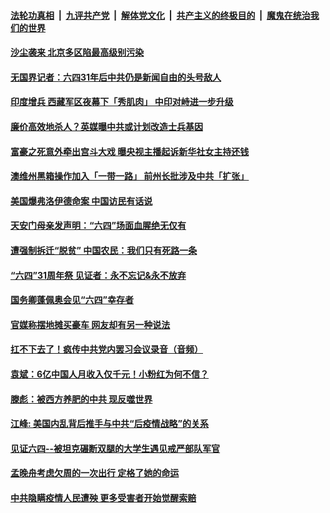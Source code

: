 

####  [法轮功真相](../../../../basic/blob/master/README.md?t=06031931) &nbsp;|&nbsp; [九评共产党](../../../../9ping.md/blob/master/README.md?t=06031931) &nbsp;|&nbsp; [解体党文化](../../../../jtdwh.md/blob/master/README.md?t=06031931)  &nbsp;|&nbsp; [共产主义的终极目的](../../../../gczydzjmd.md/blob/master/README.md?t=06031931) &nbsp;|&nbsp; [魔鬼在统治我们的世界](../../../../mgztzwmdsj.md/blob/master/README.md?t=06031931) 

#### [沙尘袭来 北京多区陷最高级别污染](../pages/soh5/385990.md?t=06031931) 
#### [无国界记者：六四31年后中共仍是新闻自由的头号敌人](../pages/soh5/385981.md?t=06031931) 
#### [印度增兵 西藏军区夜幕下「秀肌肉」 中印对峙进一步升级](../pages/soh5/385963.md?t=06031931) 
#### [廉价高效地杀人？英媒曝中共或计划改造士兵基因](../pages/soh5/385969.md?t=06031931) 
#### [富豪之死意外牵出宫斗大戏 曝央视主播起诉新华社女主持还钱](../pages/soh5/385954.md?t=06031931) 
#### [澳维州黑箱操作加入「一带一路」 前州长批涉及中共「扩张」](../pages/soh5/385939.md?t=06031931) 
#### [美国爆弗洛伊德命案 中国访民有话说](../pages/soh5/385861.md?t=06031931) 
#### [天安门母亲发声明：“六四”场面血腥绝无仅有](../pages/soh5/385864.md?t=06031931) 
#### [遭强制拆迁“脱贫”  中国农民：我们只有死路一条](../pages/soh5/385801.md?t=06031931) 
#### [“六四”31周年祭  见证者：永不忘记&永不放弃](../pages/soh5/385786.md?t=06031931) 
#### [国务卿蓬佩奥会见“六四”幸存者](../pages/soh5/385837.md?t=06031931) 
#### [官媒称摆地摊买豪车 网友却有另一种说法](../pages/soh5/385822.md?t=06031931) 
#### [扛不下去了！疯传中共党内罢习会议录音（音频）](../pages/soh5/385831.md?t=06031931) 
#### [袁斌：6亿中国人月收入仅千元！小粉红为何不信？](../pages/soh5/385795.md?t=06031931) 
#### [滕彪：被西方养肥的中共  现反噬世界](../pages/soh5/385789.md?t=06031931) 
#### [江峰: 美国内乱背后推手与中共“后疫情战略”的关系  ](../pages/soh5/385771.md?t=06031931) 
#### [见证六四--被坦克碾断双腿的大学生遇见戒严部队军官](../pages/soh5/385693.md?t=06031931) 
#### [孟晚舟考虑欠周的一次出行  定格了她的命运](../pages/soh5/385669.md?t=06031931) 
#### [中共隐瞒疫情人民遭殃 更多受害者开始觉醒索赔](../pages/soh5/385636.md?t=06031931) 
